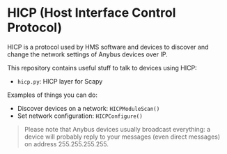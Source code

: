 HICP (Host Interface Control Protocol)
======================================

HICP is a protocol used by HMS software and devices to discover and change the
network settings of Anybus devices over IP.

This repository contains useful stuff to talk to devices using HICP:

- `hicp.py`: HICP layer for Scapy

Examples of things you can do:

* Discover devices on a network: `HICPModuleScan()`
* Set network configuration: `HICPConfigure()`

> Please note that Anybus devices usually broadcast everything: a device will
  probably reply to your messages (even direct messages) on address
  255.255.255.255.
